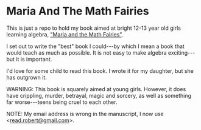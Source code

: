 Maria And The Math Fairies
=====================

This is just a repo to hold my book aimed at bright 12-13 year old
girls learning algebra,
["Maria and the Math Fairies"](http://github.com/RobertLRead/MariaAndTheMathFairies/blob/master/MariaAndTheMathFairies.pdf?raw=true).

I set out to write the "best" book I could---by which I mean a book that would teach as much as possible.  It is not
easy to make algebra exciting---but it is important.

I'd love for some child to read this book.  I wrote it for my daughter, but she has outgrown it.

WARNING: This book is squarely aimed at young girls.  However, it does have crippling, murder, betrayal, magic 
and sorcery, as well as something far worse---teens being cruel to
each other.

NOTE:  My email address is wrong in the manuscript, I now use &lt;read.robert@gmail.com&gt;.


